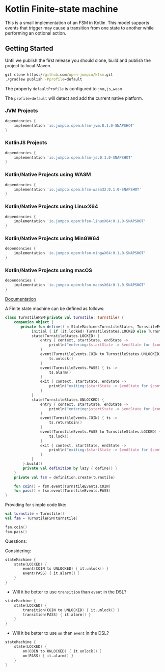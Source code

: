# Kotlin Finite-state machine

This is a small implementation of an FSM in Kotlin.
This model supports events that trigger may cause a transition from one state to another while performing an optional action.

## Getting Started

Until we publish the first release you should clone, build and publish the project to local Maven.
```cmd
git clone https://github.com/open-jumpco/kfsm.git
./gradlew publish -Pprofile=default
```
The property `defaultProfile` is configured to `jvm,js,wasm`

The `profile=default` will detect and add the current native platform.

### JVM Projects
```groovy
dependencies {
    implementation 'io.jumpco.open:kfsm-jvm:0.1.0-SNAPSHOT'
}
```
### KotlinJS Projects
```groovy
dependencies {
    implementation 'io.jumpco.open:kfsm-js:0.1.0-SNAPSHOT'
}
```
### Kotlin/Native Projects using WASM
```groovy
dependencies {
    implementation 'io.jumpco.open:kfsm-wasm32:0.1.0-SNAPSHOT'    
}
```
### Kotlin/Native Projects using LinuxX64
```groovy
dependencies {
    implementation 'io.jumpco.open:kfsm-linuxX64:0.1.0-SNAPSHOT'    
}
```
### Kotlin/Native Projects using MinGW64
```groovy
dependencies {
    implementation 'io.jumpco.open:kfsm-mingwX64:0.1.0-SNAPSHOT'    
}
```
### Kotlin/Native Projects using macOS
```groovy
dependencies {
    implementation 'io.jumpco.open:kfsm-macosX64:0.1.0-SNAPSHOT'    
}
```

[Documentation](src/doc/asciidoc/kfsm.adoc)

A Finite state machine can be defined as follows:

```kotlin
class TurnstileFSM(private val turnstile: Turnstile) {
    companion object {
       private fun define() = StateMachine<TurnstileStates, TurnstileEvents, Turnstile>().stateMachine {
            initial { if (it.locked) TurnstileStates.LOCKED else TurnstileStates.UNLOCKED }
            state(TurnstileStates.LOCKED) {
                entry { context, startState, endState ->
                    println("entering:$startState -> $endState for $context")
                }
                event(TurnstileEvents.COIN to TurnstileStates.UNLOCKED) { ts ->
                    ts.unlock()
                }
                event(TurnstileEvents.PASS) { ts ->
                    ts.alarm()
                }
                exit { context, startState, endState ->
                    println("exiting:$startState -> $endState for $context")
                }
            }
            state(TurnstileStates.UNLOCKED) {
                entry { context, startState, endState ->
                    println("entering:$startState -> $endState for $context")
                }
                event(TurnstileEvents.COIN) { ts ->
                    ts.returnCoin()
                }
                event(TurnstileEvents.PASS to TurnstileStates.LOCKED) { ts ->
                    ts.lock();
                }
                exit { context, startState, endState ->
                    println("exiting:$startState -> $endState for $context")
                }
            }
        }.build()
        private val definition by lazy { define() }
    }
    private val fsm = definition.create(turnstile)

    fun coin() = fsm.event(TurnstileEvents.COIN)
    fun pass() = fsm.event(TurnstileEvents.PASS)
}
```
Providing for simple code like:

```kotlin
val turnstile = Turnstile()
val fsm = TurnstileFSM(turnstile)

fsm.coin()
fsm.pass()
```


Questions:

Considering:
```kotlin
stateMachine {
    state(LOCKED) {
        event(COIN to UNLOCKED) { it.unlock() }
        event(PASS) { it.alarm() }
    }
}
```
* Will it be better to use `transition` than `event` in the DSL?
```kotlin
stateMachine {
    state(LOCKED) {
        transition(COIN to UNLOCKED) { it.unlock() }
        transition(PASS) { it.alarm() }
    }
}
```
* Will it be better to use `on` than `event` in the DSL?
```kotlin
stateMachine {
    state(LOCKED) {
        on(COIN to UNLOCKED) { it.unlock() }
        on(PASS) { it.alarm() }
    }
}
```
